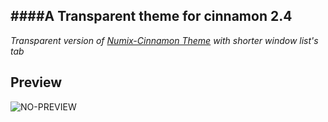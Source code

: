 ####A Transparent theme for cinnamon __2.4__
---
_Transparent version of [Numix-Cinnamon Theme](https://github.com/zagortenay333/numix-cinnamon) with shorter window list's tab_

## Preview
<img src="https://github.com/edoz90/numix-cinnamon/blob/master/screenshot.png" alt="NO-PREVIEW"/>
